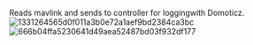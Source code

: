 Reads mavlink and sends to controller for loggingwith Domoticz.
![1331264565d0f011a3b0e72a1aef9bd2384ca3bc](https://github.com/user-attachments/assets/940d6c31-d8a9-472a-aabc-2c0b7033b6d3)
![666b04ffa5230641d49aea52487bd03f932df177](https://github.com/user-attachments/assets/ee7adb5c-4819-4801-b51b-7a1c0a1c3abd)
